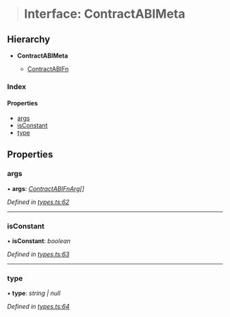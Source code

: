 > # Interface: ContractABIMeta

## Hierarchy

* **ContractABIMeta**

  * [ContractABIFn](_types_.contractabifn.md)

### Index

#### Properties

* [args](_types_.contractabimeta.md#args)
* [isConstant](_types_.contractabimeta.md#isconstant)
* [type](_types_.contractabimeta.md#type)

## Properties

###  args

• **args**: *[ContractABIFnArg](_types_.contractabifnarg.md)[]*

*Defined in [types.ts:62](https://github.com/polkadot-js/api/blob/d57dca5/packages/api-contract/src/types.ts#L62)*

___

###  isConstant

• **isConstant**: *boolean*

*Defined in [types.ts:63](https://github.com/polkadot-js/api/blob/d57dca5/packages/api-contract/src/types.ts#L63)*

___

###  type

• **type**: *string | null*

*Defined in [types.ts:64](https://github.com/polkadot-js/api/blob/d57dca5/packages/api-contract/src/types.ts#L64)*